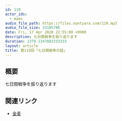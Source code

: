 ```yaml
---
id: 119
actor_ids:
  - mami
audio_file_path: https://files.nantyara.com/119.mp3
audio_file_size: 33185786
date: Fri, 17 Apr 2020 22:55:00 +0900
description: 七日間戦争を振り返ります
duration: 1379.1347083333333
layout: article
title: 第119回「七日間戦争の話」
---
```

## 概要

七日間戦争を振り返ります

## 関連リンク

* [金麦](https://www.suntory.co.jp/beer/kinmugi/)
